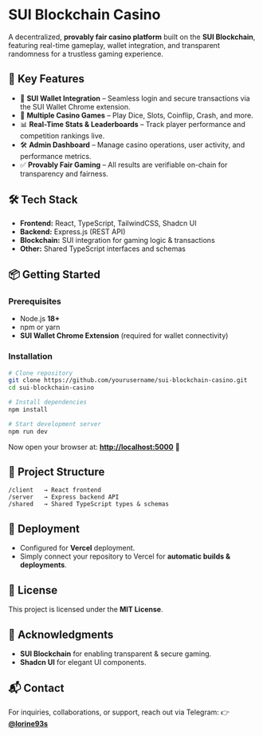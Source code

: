 # SUI Blockchain Casino

A decentralized, **provably fair casino platform** built on the **SUI Blockchain**, featuring real-time gameplay, wallet integration, and transparent randomness for a trustless gaming experience.

## 🚀 Key Features

* 🔗 **SUI Wallet Integration** – Seamless login and secure transactions via the SUI Wallet Chrome extension.
* 🎲 **Multiple Casino Games** – Play Dice, Slots, Coinflip, Crash, and more.
* 📊 **Real-Time Stats & Leaderboards** – Track player performance and competition rankings live.
* 🛠 **Admin Dashboard** – Manage casino operations, user activity, and performance metrics.
* ✅ **Provably Fair Gaming** – All results are verifiable on-chain for transparency and fairness.

## 🛠️ Tech Stack

* **Frontend:** React, TypeScript, TailwindCSS, Shadcn UI
* **Backend:** Express.js (REST API)
* **Blockchain:** SUI integration for gaming logic & transactions
* **Other:** Shared TypeScript interfaces and schemas

## 📦 Getting Started

### Prerequisites

* Node.js **18+**
* npm or yarn
* **SUI Wallet Chrome Extension** (required for wallet connectivity)

### Installation

```bash
# Clone repository
git clone https://github.com/yourusername/sui-blockchain-casino.git
cd sui-blockchain-casino

# Install dependencies
npm install

# Start development server
npm run dev
```

Now open your browser at: **[http://localhost:5000](http://localhost:5000)** 🎉

## 📂 Project Structure

```
/client   → React frontend  
/server   → Express backend API  
/shared   → Shared TypeScript types & schemas  
```

## 🚀 Deployment

* Configured for **Vercel** deployment.
* Simply connect your repository to Vercel for **automatic builds & deployments**.

## 📜 License

This project is licensed under the **MIT License**.

## 🙌 Acknowledgments

* **SUI Blockchain** for enabling transparent & secure gaming.
* **Shadcn UI** for elegant UI components.

## 📬 Contact

For inquiries, collaborations, or support, reach out via Telegram:
👉 **[@lorine93s](https://t.me/lorine93s)**
